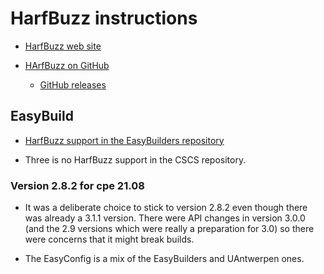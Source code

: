 # HarfBuzz instructions

  * [HarfBuzz web site](http://www.freedesktop.org/wiki/Software/HarfBuzz)

  * [HArfBuzz on GitHub](https://github.com/harfbuzz/harfbuzz)

      * [GitHub releases](https://github.com/harfbuzz/harfbuzz/releases)


## EasyBuild

  * [HarfBuzz support in the EasyBuilders repository]()

  * Three is no HarfBuzz support in the CSCS repository.


### Version 2.8.2 for cpe 21.08

  * It was a deliberate choice to stick to version 2.8.2 even though there
    was already a 3.1.1 version. There were API changes in version 3.0.0 (and
    the 2.9 versions which were really a preparation for 3.0) so there were
    concerns that it might break builds.

  * The EasyConfig is a mix of the EasyBuilders and UAntwerpen ones.
